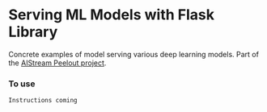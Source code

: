 # Serving ML Models with Flask Library
Concrete examples of model serving various deep learning models. Part of the [AIStream Peelout project](https://github.com/AIStream-Peelout).

### To use 
`Instructions coming`

